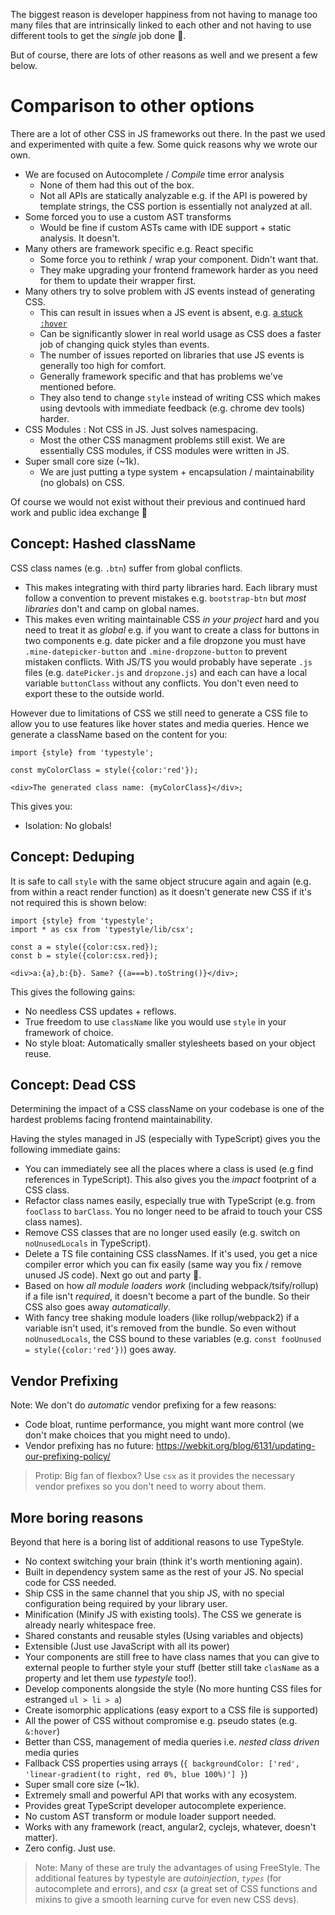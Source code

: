 The biggest reason is developer happiness from not having to manage too many files that are intrinsically linked to each other and not having to use different tools to get the *single* job done 🌹.

But of course, there are lots of other reasons as well and we present a few below.

# Comparison to other options

There are a lot of other CSS in JS frameworks out there. In the past we used and experimented with quite a few. Some quick reasons why we wrote our own.

* We are focused on Autocomplete / *Compile* time error analysis
  * None of them had this out of the box.
  * Not all APIs are statically analyzable e.g. if the API is powered by template strings, the CSS portion is essentially not analyzed at all.
* Some forced you to use a custom AST transforms 
  * Would be fine if custom ASTs came with IDE support + static analysis. It doesn't.
* Many others are framework specific e.g. React specific 
  * Some force you to rethink / wrap your component. Didn't want that.
  * They make upgrading your frontend framework harder as you need for them to update their wrapper first. 
* Many others try to solve problem with JS events instead of generating CSS.
  * This can result in issues when a JS event is absent, e.g. [a stuck `:hover`](https://goo.gl/e5tUyt)
  * Can be significantly slower in real world usage as CSS does a faster job of changing quick styles than events.
  * The number of issues reported on libraries that use JS events is generally too high for comfort.
  * Generally framework specific and that has problems we've mentioned before.
  * They also tend to change `style` instead of writing CSS which makes using devtools with immediate feedback (e.g. chrome dev tools) harder.
* CSS Modules : Not CSS in JS. Just solves namespacing.
  * Most the other CSS managment problems still exist. We are essentially CSS modules, if CSS modules were written in JS.
* Super small core size (~1k). 
  * We are just putting a type system + encapsulation / maintainability (no globals) on CSS.

Of course we would not exist without their previous and continued hard work and public idea exchange 🌹 

## Concept: Hashed className

CSS class names (e.g. `.btn`) suffer from global conflicts. 

* This makes integrating with third party libraries hard. Each library must follow a convention to prevent mistakes e.g. `bootstrap-btn` but *most libraries* don't and camp on global names.
* This makes even writing maintainable CSS *in your project* hard and you need to treat it as *global* e.g. if you want to create a class for buttons in two components e.g. date picker and a file dropzone you must have `.mine-datepicker-button` and `.mine-dropzone-button` to prevent mistaken conflicts. With JS/TS you would probably have seperate `.js` files (e.g. `datePicker.js` and `dropzone.js`) and each can have a local variable `buttonClass` without any conflicts. You don't even need to export these to the outside world.

However due to limitations of CSS we still need to generate a CSS file to allow you to use features like hover states and media queries. Hence we generate a className based on the content for you: 

```play
import {style} from 'typestyle';

const myColorClass = style({color:'red'});

<div>The generated class name: {myColorClass}</div>;
```

This gives you: 

* Isolation: No globals!

## Concept: Deduping

It is safe to call `style` with the same object strucure again and again (e.g. from within a react render function) as it doesn't generate new CSS if it's not required this is shown below: 

```play
import {style} from 'typestyle';
import * as csx from 'typestyle/lib/csx';

const a = style({color:csx.red});
const b = style({color:csx.red});

<div>a:{a},b:{b}. Same? {(a===b).toString()}</div>;
```

This gives the following gains: 

* No needless CSS updates + reflows.
* True freedom to use `className` like you would use `style` in your framework of choice.
* No style bloat: Automatically smaller stylesheets based on your object reuse.

## Concept: Dead CSS 

Determining the impact of a CSS className on your codebase is one of the hardest problems facing frontend maintainability. 

Having the styles managed in JS (especially with TypeScript) gives you the following immediate gains:

* You can immediately see all the places where a class is used (e.g find references in TypeScript). This also gives you the *impact* footprint of a CSS class.
* Refactor class names easily, especially true with TypeScript (e.g. from `fooClass` to `barClass`. You no longer need to be afraid to touch your CSS class names).
* Remove CSS classes that are no longer used easily (e.g. switch on `noUnusedLocals` in TypeScript).
* Delete a TS file containing CSS classNames. If it's used, you get a nice compiler error which you can fix easily (same way you fix / remove unused JS code). Next go out and party 🎉.
* Based on how *all module loaders work* (including webpack/tsify/rollup) if a file isn't *required*, it doesn't become a part of the bundle. So their CSS also goes away *automatically*. 
* With fancy tree shaking module loaders (like rollup/webpack2) if a variable isn't used, it's removed from the bundle. So even without `noUnusedLocals`, the CSS bound to these variables (e.g. `const fooUnused = style({color:'red'})`) goes away.

## Vendor Prefixing

Note: We don't do *automatic* vendor prefixing for a few reasons:

* Code bloat, runtime performance, you might want more control (we don't make choices that you might need to undo).
* Vendor prefixing has no future: https://webkit.org/blog/6131/updating-our-prefixing-policy/

> Protip: Big fan of flexbox? Use `csx` as it provides the necessary vendor prefixes so you don't need to worry about them.

## More boring reasons 

Beyond that here is a boring list of additional reasons to use TypeStyle.

* No context switching your brain (think it's worth mentioning again).
* Built in dependency system same as the rest of your JS. No special code for CSS needed.
* Ship CSS in the same channel that you ship JS, with no special configuration being required by your library user.
* Minification (Minify JS with existing tools). The CSS we generate is already nearly whitespace free.
* Shared constants and reusable styles (Using variables and objects)
* Extensible (Just use JavaScript with all its power)
* Your components are still free to have class names that you can give to external people to further style your stuff (better still take `clasName` as a property and let them use *typestyle* too!).
* Develop components alongside the style (No more hunting CSS files for estranged `ul > li > a`)
* Create isomorphic applications (easy export to a CSS file is supported)
* All the power of CSS without compromise e.g. pseudo states (e.g. `&:hover`)
* Better than CSS, management of media queries i.e. *nested class driven* media quries
* Fallback CSS properties using arrays (`{ backgroundColor: ['red', 'linear-gradient(to right, red 0%, blue 100%)'] }`)
* Super small core size (~1k).
* Extremely small and powerful API that works with any ecosystem.
* Provides great TypeScript developer autocomplete experience.
* No custom AST transform or module loader support needed.
* Works with any framework (react, angular2, cyclejs, whatever, doesn't matter).
* Zero config. Just use.

> Note: Many of these are truly the advantages of using FreeStyle. The additional features by typestyle are *autoinjection*, *`types`* (for autocomplete and errors), and *csx* (a great set of CSS functions and mixins to give a smooth learning curve for even new CSS devs). 
